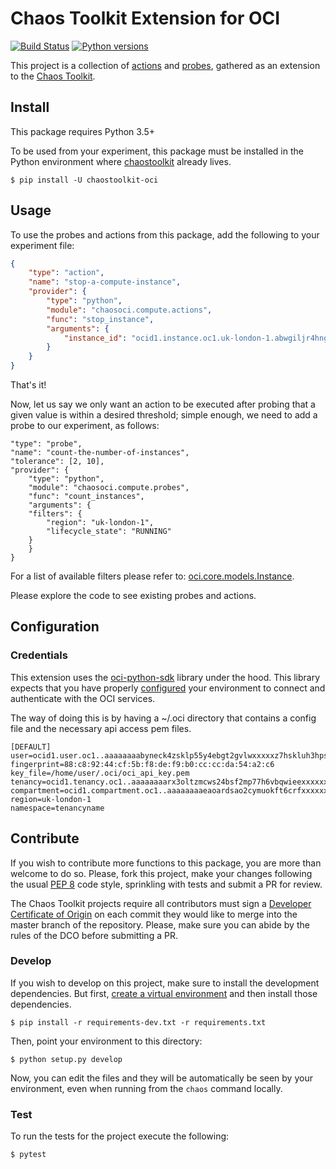 # Chaos Toolkit Extension for OCI

[![Build Status](https://travis-ci.org/chaostoolkit-incubator/chaostoolkit-oci.svg?branch=master)](https://travis-ci.org/chaostoolkit-incubator/chaostoolkit-oci)
[![Python versions](https://img.shields.io/pypi/pyversions/chaostoolkit-oci.svg)](https://www.python.org/)

This project is a collection of [actions][] and [probes][], gathered as an
extension to the [Chaos Toolkit][chaostoolkit].

[actions]: http://chaostoolkit.org/reference/api/experiment/#action
[probes]: http://chaostoolkit.org/reference/api/experiment/#probe
[chaostoolkit]: http://chaostoolkit.org

## Install

This package requires Python 3.5+

To be used from your experiment, this package must be installed in the Python
environment where [chaostoolkit][] already lives.

```
$ pip install -U chaostoolkit-oci
```

## Usage

To use the probes and actions from this package, add the following to your
experiment file:

```json
{
    "type": "action",
    "name": "stop-a-compute-instance",
    "provider": {
        "type": "python",
        "module": "chaosoci.compute.actions",
        "func": "stop_instance",
        "arguments": {
            "instance_id": "ocid1.instance.oc1.uk-london-1.abwgiljr4hngf7ktirgpp4ebxxxxfdarvhe6if4tu4r7y4fh3tsde7vbm5lq"
        }
    }
}
```

That's it!

Now, let us say we only want an action to be executed after probing that a given value is within 
a desired threshold; simple enough, we need to add a probe to our experiment, as follows:

```
"type": "probe",
"name": "count-the-number-of-instances",
"tolerance": [2, 10],
"provider": {
    "type": "python",
    "module": "chaosoci.compute.probes",
    "func": "count_instances",
    "arguments": {
	"filters": {
	    "region": "uk-london-1",
	    "lifecycle_state": "RUNNING"
	}
    }
}
```

For a list of available filters please refer to: [oci.core.models.Instance](https://oracle-cloud-infrastructure-python-sdk.readthedocs.io/en/latest/api/core/models/oci.core.models.Instance.html#oci.core.models.Instance).

Please explore the code to see existing probes and actions.

## Configuration

### Credentials

This extension uses the [oci-python-sdk][] library under the hood. This library expects
that you have properly [configured][creds] your environment to connect and
authenticate with the OCI services.

[oci-python-sdk]: https://github.com/oracle/oci-python-sdk
[creds]: https://docs.cloud.oracle.com/iaas/Content/API/Concepts/apisigningkey.htm

The way of doing this is by having a ~/.oci directory that contains a config file 
and the necessary api access pem files.

```
[DEFAULT]
user=ocid1.user.oc1..aaaaaaaabyneck4zsklp55y4ebgt2gvlwxxxxxz7hskluh3hpshfb3jelsew
fingerprint=88:c8:92:44:cf:5b:f8:de:f9:b0:cc:cc:da:54:a2:c6
key_file=/home/user/.oci/oci_api_key.pem
tenancy=ocid1.tenancy.oc1..aaaaaaaarx3oltzmcws24bsf2mp77h6vbqwieexxxxxx2gohnfjjanmedxqj
compartment=ocid1.compartment.oc1..aaaaaaaaeaoardsao2cymuokft6crfxxxxxxuan4msovmdai44akwxje7tla
region=uk-london-1
namespace=tenancyname
```


## Contribute

If you wish to contribute more functions to this package, you are more than
welcome to do so. Please, fork this project, make your changes following the
usual [PEP 8][pep8] code style, sprinkling with tests and submit a PR for
review.

[pep8]: https://pycodestyle.readthedocs.io/en/latest/

The Chaos Toolkit projects require all contributors must sign a
[Developer Certificate of Origin][dco] on each commit they would like to merge
into the master branch of the repository. Please, make sure you can abide by
the rules of the DCO before submitting a PR.

[dco]: https://github.com/probot/dco#how-it-works

### Develop

If you wish to develop on this project, make sure to install the development
dependencies. But first, [create a virtual environment][venv] and then install
those dependencies.

[venv]: http://chaostoolkit.org/reference/usage/install/#create-a-virtual-environment

```console
$ pip install -r requirements-dev.txt -r requirements.txt 
```

Then, point your environment to this directory:

```console
$ python setup.py develop
```

Now, you can edit the files and they will be automatically be seen by your
environment, even when running from the `chaos` command locally.

### Test

To run the tests for the project execute the following:

```
$ pytest
```
